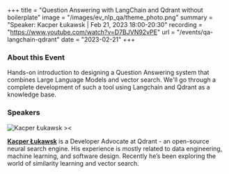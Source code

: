 +++
title = "Question Answering with LangChain and Qdrant without boilerplate"
image = "/images/ev_nlp_qa/theme_photo.png"
summary = "Speaker: Kacper Łukawsk | Feb 21, 2023 18:00-20:30"
recording = "https://www.youtube.com/watch?v=D7BJVN92vPE"
url = "/events/qa-langchain-qdrant"
date = "2023-02-21"
+++

<!--more-->

<!-- ![Question Answering with LangChainand Qdrant without boilerplate><](/images/ev_nlp_qa/theme_photo.png) -->

<!-- ### Location

[Munich🥨NLP Discord Server](https://discord.gg/dtzejn3a6p?event=1070704850985287701). -->


### About this Event

Hands-on introduction to designing a Question Answering system that combines Large Language Models and vector search. We'll go through a complete development of such a tool using Langchain and Qdrant as a knowledge base.

### Speakers

![Kacper Łukawsk ><](https://media.licdn.com/dms/image/C4D03AQFJw2RLNROWZA/profile-displayphoto-shrink_200_200/0/1551536249197?e=1680739200&v=beta&t=tm8JPsO8rjE6P7EZjcK4cXa7G1BdfNeLwa_qu1KMl4U)

[**Kacper Łukawsk**](https://www.linkedin.com/in/kacperlukawski/) is a Developer Advocate at Qdrant - an open-source neural search engine. His experience is mostly related to data engineering, machine learning, and software design. Recently he’s been exploring the world of similarity learning and vector search.